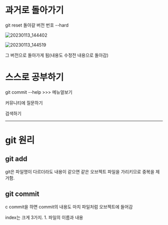 # 과거로 돌아가기 

git reset 돌아갈 버전 번호 --hard

![20230113_144402](https://user-images.githubusercontent.com/122002745/212246133-eb4e29ce-ace0-4309-925a-4ec202afad57.png)


![20230113_144519](https://user-images.githubusercontent.com/122002745/212246270-87987c2b-4c09-4482-8173-b36a1826e8d3.png)




그 버전으로 돌아가게 됨(내용도 수정전 내용으로 돌아감)


# 스스로 공부하기

git commit --help  >>> 메뉴얼보기

커뮤니티에 질문하기

검색하기


---------
# git 원리 

## git add

git은 파일명이 다르더라도 내용이 같으면 같은 오브젝트 파일을 가리키므로 중복을 제거함.


## git commit
c
commit을 하면 commit의 내용도 마치 파일처럼 오브젝트에 들어감


index는 크게 3가지. 1. 파일의 이름과 내용
